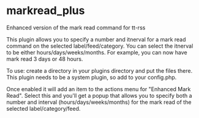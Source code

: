 markread_plus
=============

Enhanced version of the mark read command for tt-rss

This plugin allows you to specify a number and itnerval for a mark read
command on the selected label/feed/category.  You can select the
itnerval to be either hours/days/weeks/months.  For example, you
can now have mark read 3 days or 48 hours.


To use: create a directory in your plugins directory and put the files
there.  This plugin needs to be a system plugin, so add to
your config.php.

Once enabled it will add an item to the actions menu for
"Enhanced Mark Read".  Select this and you'll get a popup
that allows you to specify both a number and interval (hours/days/weeks/months)
for the mark read of the selected label/category/feed.
